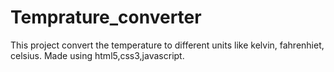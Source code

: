 # Temprature_converter
This project convert the temperature to different units like kelvin, fahrenhiet, celsius. 
Made using html5,css3,javascript.
